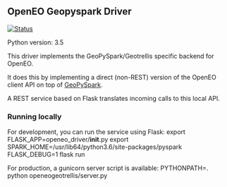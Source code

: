 ## OpenEO Geopyspark Driver

[![Status](https://img.shields.io/badge/Status-proof--of--concept-yellow.svg)]()

Python version: 3.5

This driver implements the GeoPySpark/Geotrellis specific backend for OpenEO.

It does this by implementing a direct (non-REST) version of the OpenEO client API on top 
of [GeoPySpark](https://github.com/locationtech-labs/geopyspark/). 

A REST service based on Flask translates incoming calls to this local API.

### Running locally
For development, you can run the service using Flask:
export FLASK_APP=openeo_driver/__init__.py
export SPARK_HOME=/usr/lib64/python3.6/site-packages/pyspark
FLASK_DEBUG=1 flask run

For production, a gunicorn server script is available:
PYTHONPATH=. python openeogeotrellis/server.py 

